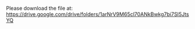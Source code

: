 Please download the file at: https://drive.google.com/drive/folders/1arNrV9M65cl70ANkBwkg7bi7SI5JtsYQ
